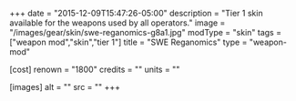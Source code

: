 +++
date = "2015-12-09T15:47:26-05:00"
description = "Tier 1 skin available for the weapons used by all operators."
image = "/images/gear/skin/swe-reganomics-g8a1.jpg"
modType = "skin"
tags = ["weapon mod","skin","tier 1"]
title = "SWE Reganomics"
type = "weapon-mod"

[cost]
  renown = "1800"
  credits = ""
  units = ""

[images]
  alt = ""
  src = ""
+++
